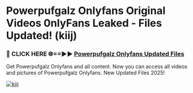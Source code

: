 # Powerpufgalz Onlyfans Original Videos 0nlyFans Leaked - Files Updated! (kiij)

<h3>🔴 CLICK HERE 🌐==►► <a href="https://tinyurl.com/2m67pmp6" rel="nofollow">Powerpufgalz Onlyfans Updated Files</a></h3>

Get Powerpufgalz Onlyfans and all content. Now you can access all videos and pictures of Powerpufgalz Onlyfans. New Updated Files 2025!

[![kiij](https://i.imgur.com/H4QAA4z.gif)](https://tinyurl.com/2m67pmp6)